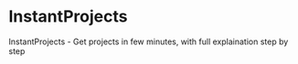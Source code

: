 # InstantProjects
InstantProjects - Get projects in few minutes, with full explaination step by step
